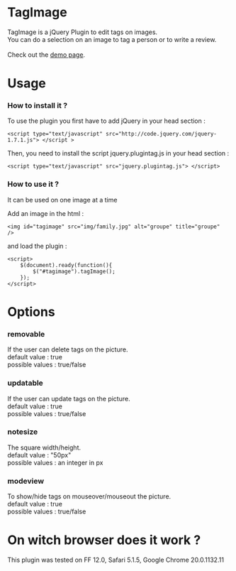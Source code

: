 <h1>TagImage</h1>
TagImage is a jQuery Plugin to edit tags on images. <br />
You can do a selection on an image to tag a person or to write a review.
<br />
<br />
Check out the <a href="http://www.juliepellerin.com/plugin_tagimage/">demo page</a>.

<h1>Usage</h1>

<h3>How to install it ?</h3>
To use the plugin you first have to add jQuery in your head section :
<pre><code>&lt;script type="text/javascript" src="http://code.jquery.com/jquery-1.7.1.js"&gt; &lt;/script &gt;</code></pre>

Then, you need to install the script jquery.plugintag.js in your head section :
<pre><code>&lt;script type="text/javascript" src="jquery.plugintag.js"&gt; &lt;/script&gt;</code></pre>


<h3>How to use it ?</h3>
It can be used on one image at a time

Add an image in the html :
<pre><code>&lt;img id="tagimage" src="img/family.jpg" alt="groupe" title="groupe"  /&gt;
</code></pre>

and load the plugin :		
<pre><code>&lt;script>
	$(document).ready(function(){
		$("#tagimage").tagImage();
	});	
&lt;/script&gt;</code></pre>


<h1>Options</h1>

<h3>removable</h3>
If the user can delete tags on the picture. <br />
default value : true <br />
possible values : true/false <br />

<h3>updatable</h3>
If the user can update tags on the picture. <br />
default value : true <br />
possible values : true/false <br />

<h3>notesize</h3>
The square width/height. <br />
default value : "50px" <br />
possible values : an integer in px <br />

<h3>modeview</h3>
To show/hide tags on mouseover/mouseout the picture. <br />
default value : true <br />
possible values : true/false <br />



<h1>On witch browser does it work ?</h1>
This plugin was tested on FF 12.0, Safari 5.1.5, Google Chrome 20.0.1132.11    


